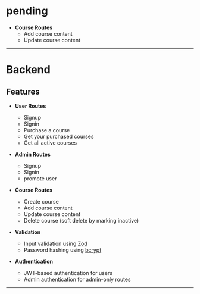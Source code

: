 # pending
- **Course Routes**
  - Add course content
  - Update course content

------------------------------------
# Backend

## Features

- **User Routes**

  - Signup
  - Signin
  - Purchase a course
  - Get your purchased courses
  - Get all active courses

- **Admin Routes**

  - Signup
  - Signin
  - promote user

- **Course Routes**

  - Create course
  - Add course content
  - Update course content
  - Delete course (soft delete by marking inactive)

- **Validation**
  - Input validation using [Zod](https://github.com/colinhacks/zod)
  - Password hashing using [bcrypt](https://www.npmjs.com/package/bcrypt)
- **Authentication**
  - JWT-based authentication for users
  - Admin authentication for admin-only routes

---
